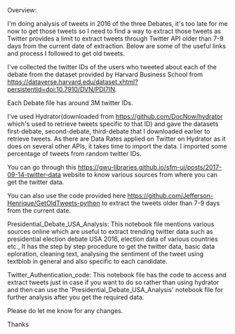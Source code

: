 Overview:

I'm doing analysis of tweets in 2016 of the three Debates, it's too late for me now to get those tweets so I need to find a way to extract those tweets as Twitter provides a limit to extract tweets through Twitter API older than 7-9 days from the current date of extraction. Below are some of the useful links and process I followed to get old tweets.

I've collected the twitter IDs of the users who tweeted about each of the debate from the dataset provided by Harvard Business School from https://dataverse.harvard.edu/dataset.xhtml?persistentId=doi:10.7910/DVN/PDI7IN.

Each Debate file has around 3M twitter IDs.

I've used Hydrator(downloaded from https://github.com/DocNow/hydrator which's used to retrieve tweets specific to that ID) and gave the datasets first-debate, second-debate, third-debate that I downloaded earlier to retrieve tweets. As there are Data Rates applied on Twitter on Hydrator as it does on several other APIs, it takes time to import the data. I imported some percentage of tweets from random twitter IDs.

You can go through this https://gwu-libraries.github.io/sfm-ui/posts/2017-09-14-twitter-data website to know various sources from where you can get the twitter data.

You can also use the code provided here https://github.com/Jefferson-Henrique/GetOldTweets-python to extract the tweets older than 7-9 days from the current date.

Presidential_Debate_USA_Analysis: This notebook file mentions various sources online which are useful to extract trending twitter data such as presidential election debate USA 2016, election data of various countries etc., It has the step by step procedure to get the twitter data, basic data eploration, cleaning text, analysing the sentiment of the tweet using textblob in general and also specific to each candidate.

Twitter_Authentication_code: This notebook file has the code to access and extract tweets just in case if you want to do so rather than using hydrator and then can use the 'Presidential_Debate_USA_Analysis' notebook file for further analysis after you get the required data.

Please do let me know for any changes.

Thanks
